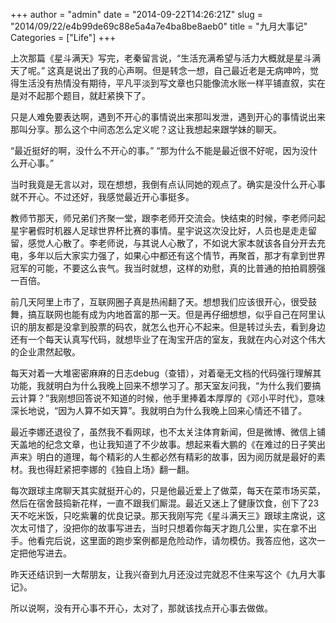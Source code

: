 +++
author = "admin"
date = "2014-09-22T14:26:21Z"
slug = "2014/09/22/e4b99de69c88e5a4a7e4ba8be8aeb0"
title = "九月大事记"
Categories = ["Life"]
+++

上次那篇《星斗满天》写完，老秦留言说，“生活充满希望与活力大概就是星斗满天了呢。” 这真是说出了我的心声啊。但是转念一想，自己最近老是无病呻吟，觉得生活没有热情没有期待，平凡平淡到写文章也只能像流水账一样平铺直叙，实在是对不起那个题目，就赶紧换下了。





只是人难免要表达啊，遇到不开心的事情说出来那叫发泄，遇到开心的事情说出来那叫分享。那么这个中间态怎么定义呢？这让我想起来跟学妹的聊天。





“最近挺好的啊，没什么不开心的事。” “那为什么不能是最近很不好呢，因为没什么开心事。”





当时我竟是无言以对，现在想想，我倒有点认同她的观点了。确实是没什么开心事就不开心。不过还好，我感觉最近开心事挺多。





教师节那天，师兄弟们齐聚一堂，跟李老师开交流会。快结束的时候，李老师问起星宇暑假时机器人足球世界杯比赛的事情。星宇说这次没比好，人员也是走走留留，感觉人心散了。李老师说，与其说人心散了，不如说大家本就该各自分开去充电，多年以后大家实力强了，如果心中都还有这个情节，再聚首，那才有拿到世界冠军的可能，不要这么丧气。我当时就想，这样的劝慰，真的比普通的拍拍肩膀强一百倍。





前几天阿里上市了，互联网圈子真是热闹翻了天。想想我们应该很开心，很受鼓舞，搞互联网也能有成为内地首富的那一天。但是再仔细想想，似乎自己在阿里认识的朋友都是没拿到股票的码农，就怎么也开心不起来。但是转过头去，看到身边还有一个每天认真写代码，就想毕业了在淘宝开店的室友，我就在内心对这个伟大的企业肃然起敬。





每天对着一大堆密密麻麻的日志debug（查错），对着毫无文档的代码强行理解其功能，我就明白为什么我晚上回来不想学习了。那天室友问我，“为什么我们要搞云计算？”我刚想回答说不知道的时候，他手里捧着本厚厚的《邓小平时代》，意味深长地说，“因为人算不如天算”。我就明白为什么我晚上回来心情还不错了。





最近李娜还退役了，虽然我不看网球，也不太关注体育新闻，但是微博、微信上铺天盖地的纪念文章，也让我知道了不少故事。想起来看大鹏的《在难过的日子笑出声来》明白的道理，每个精彩的人生都必然有精彩的故事，因为阅历就是最好的素材。我也得赶紧把李娜的《独自上场》翻一翻。





每次跟球主席聊天其实就挺开心的，只是他最近爱上了做菜，每天在菜市场买菜，然后在宿舍鼓捣新花样，一直不跟我们厮混。最近又迷上了健康饮食，创下了23天不吃米饭，只吃紫薯的优良记录。那天我刚写完《星斗满天三》跟球主席说，这次太可惜了，没把你的故事写进去，当时只想着你每天才跑几公里，实在拿不出手。他看完后说，这里面的跑步案例都是危险动作，请勿模仿。我答应他，这次一定把他写进去。





昨天还结识到一大帮朋友，让我兴奋到九月还没过完就忍不住来写这个《九月大事记》。





所以说啊，没有开心事不开心，太对了，那就该找点开心事去做做。



